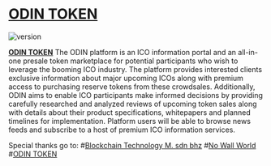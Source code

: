 # [ODIN TOKEN](http://odincoin-ag.com/)
![version][version-badge]


**[ODIN TOKEN](http://odintoken.io)** 
The ODIN platform is an ICO information portal and an all-in-one presale token marketplace for potential participants who wish to leverage the booming ICO industry. The platform provides interested clients exclusive information about major upcoming ICOs along with premium access to purchasing reserve tokens from these crowdsales. Additionally, ODIN aims to enable ICO participants make informed decisions by providing carefully researched and analyzed reviews of upcoming token sales along with details about their product specifications, whitepapers and planned timelines for implementation. Platform users will be able to browse news feeds and subscribe to a host of premium ICO information services.

Special thanks go to: 
#[Blockchain Technology M. sdn bhz](https://blockchaintmhub.io)
#[No Wall World](https://www.nowallworld.com/)
#[ODIN TOKEN](https://www.odintoken-ag.com)



[version-badge]: https://img.shields.io/badge/version-1.0.19.65-blue.svg
